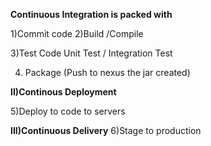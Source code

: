 **Continuous Integration is packed with**

1)Commit code 2)Build /Compile

3)Test Code Unit Test / Integration Test

4) Package (Push to nexus the jar created)

**II)Continous Deployment** 

5)Deploy to code to servers


**III)Continuous Delivery** 
6)Stage to production
